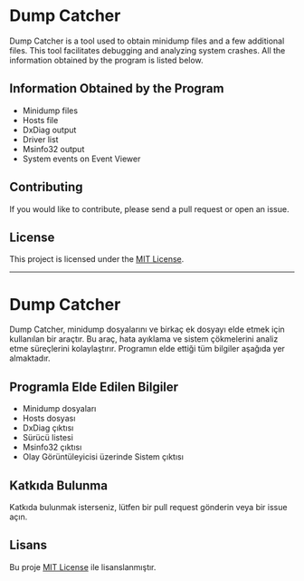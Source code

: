 # Dump Catcher

Dump Catcher is a tool used to obtain minidump files and a few additional files. This tool facilitates debugging and analyzing system crashes. All the information obtained by the program is listed below.

## Information Obtained by the Program

- Minidump files
- Hosts file
- DxDiag output
- Driver list
- Msinfo32 output
- System events on Event Viewer

## Contributing

If you would like to contribute, please send a pull request or open an issue.

## License

This project is licensed under the [MIT License](LICENSE).

---

# Dump Catcher

Dump Catcher, minidump dosyalarını ve birkaç ek dosyayı elde etmek için kullanılan bir araçtır. Bu araç, hata ayıklama ve sistem çökmelerini analiz etme süreçlerini kolaylaştırır. Programın elde ettiği tüm bilgiler aşağıda yer almaktadır.

## Programla Elde Edilen Bilgiler

- Minidump dosyaları
- Hosts dosyası
- DxDiag çıktısı
- Sürücü listesi
- Msinfo32 çıktısı
- Olay Görüntüleyicisi üzerinde Sistem çıktısı

## Katkıda Bulunma

Katkıda bulunmak isterseniz, lütfen bir pull request gönderin veya bir issue açın.

## Lisans

Bu proje [MIT License](LICENSE) ile lisanslanmıştır.
